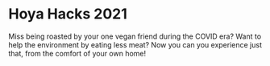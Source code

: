 # Hoya Hacks 2021

Miss being roasted by your one vegan friend during the COVID era? Want to help the environment by eating less meat? Now you can you experience just that, from the comfort of your own home!
